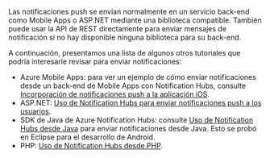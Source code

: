 

Las notificaciones push se envían normalmente en un servicio back-end como Mobile Apps o ASP.NET mediante una biblioteca compatible. También puede usar la API de REST directamente para enviar mensajes de notificación si no hay disponible ninguna biblioteca para su back-end.

A continuación, presentamos una lista de algunos otros tutoriales que podría interesarle revisar para enviar notificaciones:

* Azure Mobile Apps: para ver un ejemplo de cómo enviar notificaciones desde un back-end de Mobile Apps con Notification Hubs, consulte [Incorporación de notificaciones push a la aplicación iOS](../articles/app-service-mobile/app-service-mobile-ios-get-started-push.md).  
* ASP.NET: [Uso de Notification Hubs para enviar notificaciones push a los usuarios](../articles/notification-hubs/notification-hubs-aspnet-backend-ios-apple-apns-notification.md).
* SDK de Java de Azure Notification Hubs: consulte [Uso de Notification Hubs desde Java](../articles/notification-hubs/notification-hubs-java-push-notification-tutorial.md) para enviar notificaciones desde Java. Esto se probó en Eclipse para el desarrollo de Android.
* PHP: [Uso de Notification Hubs desde PHP](../articles/notification-hubs/notification-hubs-php-push-notification-tutorial.md).

